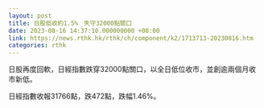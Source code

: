 ```yaml
---
layout: post
title: 日股低收約1.5%　失守32000點關口
date: 2023-08-16 14:37:10.000000000 +08:00
link: https://news.rthk.hk/rthk/ch/component/k2/1713713-20230816.htm
categories: rthk
---
```


日股再度回軟，日經指數跌穿32000點關口，以全日低位收市，並創逾兩個月收市新低。

日經指數收報31766點，跌472點，跌幅1.46%。
